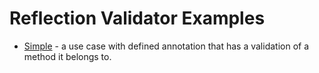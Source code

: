# Reflection Validator Examples

- [Simple](Simple) - a use case with defined annotation that has a validation of a method it belongs to.
